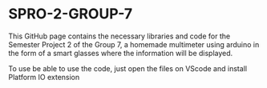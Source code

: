 # SPRO-2-GROUP-7
This GitHub page contains the necessary libraries and code for the Semester Project 2 of the Group 7, a homemade multimeter using arduino in the form of a smart glasses where the information will be displayed.

To use be able to use the code, just open the files on VScode and install Platform IO extension
